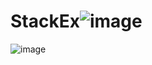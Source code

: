 # StackEx![image](https://user-images.githubusercontent.com/90178882/160713592-ca16fff3-3fc8-4ec6-a097-60c467fb8eee.png)

![image](https://user-images.githubusercontent.com/90178882/160713541-c6ab7d03-40de-498a-b0e0-afab4f99ee6d.png)
